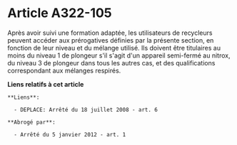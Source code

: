 # Article A322-105

Après avoir suivi une formation adaptée, les utilisateurs de recycleurs peuvent accéder aux prérogatives définies par la
présente section, en fonction de leur niveau et du mélange utilisé. Ils doivent être titulaires au moins du niveau 1 de
plongeur s'il s'agit d'un appareil semi-fermé au nitrox, du niveau 3 de plongeur dans tous les autres cas, et des
qualifications correspondant aux mélanges respirés.

**Liens relatifs à cet article**

	**Liens**:

	  - DEPLACE: Arrêté du 18 juillet 2008 - art. 6

	**Abrogé par**:

	  - Arrêté du 5 janvier 2012 - art. 1
